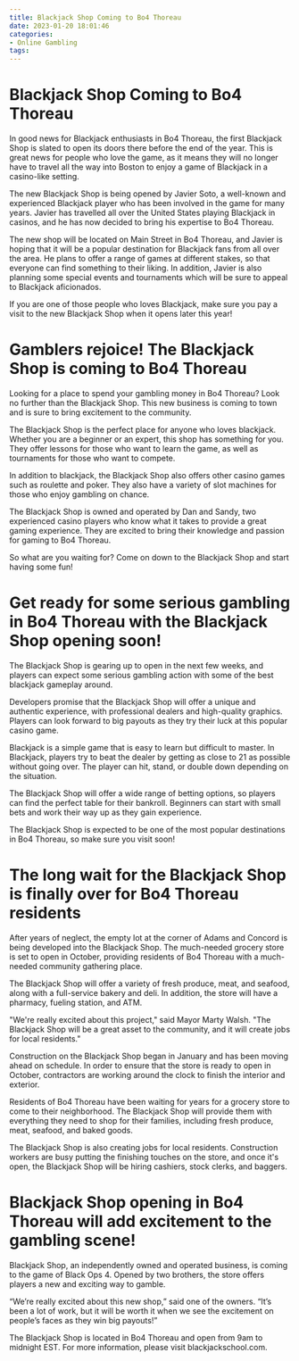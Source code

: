 ```yaml
---
title: Blackjack Shop Coming to Bo4 Thoreau
date: 2023-01-20 18:01:46
categories:
- Online Gambling
tags:
---
```



#  Blackjack Shop Coming to Bo4 Thoreau

In good news for Blackjack enthusiasts in Bo4 Thoreau, the first Blackjack Shop is slated to open its doors there before the end of the year. This is great news for people who love the game, as it means they will no longer have to travel all the way into Boston to enjoy a game of Blackjack in a casino-like setting.

The new Blackjack Shop is being opened by Javier Soto, a well-known and experienced Blackjack player who has been involved in the game for many years. Javier has travelled all over the United States playing Blackjack in casinos, and he has now decided to bring his expertise to Bo4 Thoreau.

The new shop will be located on Main Street in Bo4 Thoreau, and Javier is hoping that it will be a popular destination for Blackjack fans from all over the area. He plans to offer a range of games at different stakes, so that everyone can find something to their liking. In addition, Javier is also planning some special events and tournaments which will be sure to appeal to Blackjack aficionados.

If you are one of those people who loves Blackjack, make sure you pay a visit to the new Blackjack Shop when it opens later this year!

#  Gamblers rejoice! The Blackjack Shop is coming to Bo4 Thoreau

Looking for a place to spend your gambling money in Bo4 Thoreau? Look no further than the Blackjack Shop. This new business is coming to town and is sure to bring excitement to the community.

The Blackjack Shop is the perfect place for anyone who loves blackjack. Whether you are a beginner or an expert, this shop has something for you. They offer lessons for those who want to learn the game, as well as tournaments for those who want to compete.

In addition to blackjack, the Blackjack Shop also offers other casino games such as roulette and poker. They also have a variety of slot machines for those who enjoy gambling on chance.

The Blackjack Shop is owned and operated by Dan and Sandy, two experienced casino players who know what it takes to provide a great gaming experience. They are excited to bring their knowledge and passion for gaming to Bo4 Thoreau.

So what are you waiting for? Come on down to the Blackjack Shop and start having some fun!

#  Get ready for some serious gambling in Bo4 Thoreau with the Blackjack Shop opening soon!

The Blackjack Shop is gearing up to open in the next few weeks, and players can expect some serious gambling action with some of the best blackjack gameplay around.

Developers promise that the Blackjack Shop will offer a unique and authentic experience, with professional dealers and high-quality graphics. Players can look forward to big payouts as they try their luck at this popular casino game.

Blackjack is a simple game that is easy to learn but difficult to master. In Blackjack, players try to beat the dealer by getting as close to 21 as possible without going over. The player can hit, stand, or double down depending on the situation.

The Blackjack Shop will offer a wide range of betting options, so players can find the perfect table for their bankroll. Beginners can start with small bets and work their way up as they gain experience.

The Blackjack Shop is expected to be one of the most popular destinations in Bo4 Thoreau, so make sure you visit soon!

#  The long wait for the Blackjack Shop is finally over for Bo4 Thoreau residents

After years of neglect, the empty lot at the corner of Adams and Concord is being developed into the Blackjack Shop. The much-needed grocery store is set to open in October, providing residents of Bo4 Thoreau with a much-needed community gathering place.

The Blackjack Shop will offer a variety of fresh produce, meat, and seafood, along with a full-service bakery and deli. In addition, the store will have a pharmacy, fueling station, and ATM.

"We're really excited about this project," said Mayor Marty Walsh. "The Blackjack Shop will be a great asset to the community, and it will create jobs for local residents."

Construction on the Blackjack Shop began in January and has been moving ahead on schedule. In order to ensure that the store is ready to open in October, contractors are working around the clock to finish the interior and exterior.

Residents of Bo4 Thoreau have been waiting for years for a grocery store to come to their neighborhood. The Blackjack Shop will provide them with everything they need to shop for their families, including fresh produce, meat, seafood, and baked goods.

The Blackjack Shop is also creating jobs for local residents. Construction workers are busy putting the finishing touches on the store, and once it's open, the Blackjack Shop will be hiring cashiers, stock clerks, and baggers.

#  Blackjack Shop opening in Bo4 Thoreau will add excitement to the gambling scene!

Blackjack Shop, an independently owned and operated business, is coming to the game of Black Ops 4. Opened by two brothers, the store offers players a new and exciting way to gamble.

“We’re really excited about this new shop,” said one of the owners. “It’s been a lot of work, but it will be worth it when we see the excitement on people’s faces as they win big payouts!”

The Blackjack Shop is located in Bo4 Thoreau and open from 9am to midnight EST. For more information, please visit blackjackschool.com.